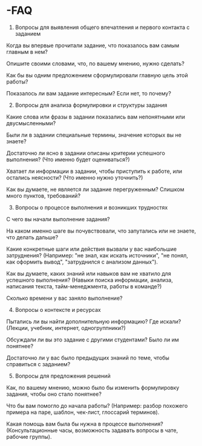 # -FAQ 
1. Вопросы для выявления общего впечатления и первого контакта с заданием


Когда вы впервые прочитали задание, что показалось вам самым главным в нем?

Опишите своими словами, что, по вашему мнению, нужно сделать? 

Как бы вы одним предложением сформулировали главную цель этой работы?

Показалось ли вам задание интересным? Если нет, то почему?

2. Вопросы для анализа формулировки и структуры задания

Какие слова или фразы в задании показались вам непонятными или двусмысленными?

Были ли в задании специальные термины, значение которых вы не знаете?

Достаточно ли ясно в задании описаны критерии успешного выполнения? (Что именно будет оцениваться?)

Хватает ли информации в задании, чтобы приступить к работе, или остались неясности? (Что именно нужно уточнить?)

Как вы думаете, не является ли задание перегруженным? Слишком много пунктов, требований?

3. Вопросы о процессе выполнения и возникших трудностях

С чего вы начали выполнение задания? 

На каком именно шаге вы почувствовали, что запутались или не знаете, что делать дальше?

Какие конкретные шаги или действия вызвали у вас наибольшие затруднения? (Например: "не знал, как искать источники", "не понял, как оформить вывод", "затруднился с анализом данных").

Как вы думаете, каких знаний или навыков вам не хватило для успешного выполнения? (Навыки поиска информации, анализа, написания текста, тайм-менеджмента, работы в команде?)

Сколько времени у вас заняло выполнение?

4. Вопросы о контексте и ресурсах


Пытались ли вы найти дополнительную информацию? Где искали? (Лекции, учебник, интернет, одногруппники?)

Обсуждали ли вы это задание с другими студентами? Было ли им понятнее?

Достаточно ли у вас было предыдущих знаний по теме, чтобы справиться с заданием?


5. Вопросы для предложения решений 

Как, по вашему мнению, можно было бы изменить формулировку задания, чтобы оно стало понятнее?

Что бы вам помогло до начала работы? (Например: разбор похожего примера на паре, шаблон, чек-лист, глоссарий терминов).

Какая помощь вам была бы нужна в процессе выполнения? (Консультационные часы, возможность задавать вопросы в чате, рабочие группы).
